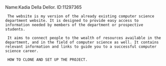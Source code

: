 Name:Kadia Della Dellor.
ID:11297365

     The website is my version of the already existing computer science department website. It is designed to provide easy access to information needed by members of the department or prospective students. 

     It aims to connect people to the wealth of resources available in the department, and in the field of computer science as well. It contains relevant information and links to guide you to a successful computer science career.

     HOW TO CLONE AND SET UP THE PROJECT.
     


